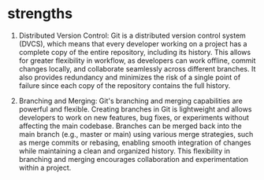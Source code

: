 # strengths
1. Distributed Version Control:
Git is a distributed version control system (DVCS), which means that every developer working on a project has a complete copy of the entire repository, including its history. This allows for greater flexibility in workflow, as developers can work offline, commit changes locally, and collaborate seamlessly across different branches. It also provides redundancy and minimizes the risk of a single point of failure since each copy of the repository contains the full history.


2. Branching and Merging:
Git's branching and merging capabilities are powerful and flexible. Creating branches in Git is lightweight and allows developers to work on new features, bug fixes, or experiments without affecting the main codebase. Branches can be merged back into the main branch (e.g., master or main) using various merge strategies, such as merge commits or rebasing, enabling smooth integration of changes while maintaining a clean and organized history. This flexibility in branching and merging encourages collaboration and experimentation within a project.